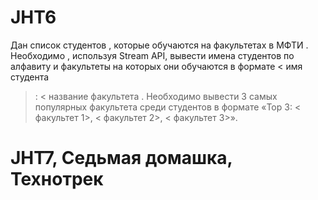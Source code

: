 # JHT6
Дан
список
студентов
, 
которые
обучаются
на
факультетах
в
МФТИ
. 
Необходимо
, 
используя
 Stream API, 
вывести
имена
студентов
по
алфавиту
и
факультеты
на
которых
они
обучаются
в
формате
 <
имя
студента
>: <
название
факультета
>. 
Необходимо
вывести
 3 
самых
популярных
факультета
среди
студентов
в
формате
 «Top 3: <
факультет
 1>, <
факультет
 2>, <
факультет
 3>».
 
# JHT7, Седьмая домашка, Технотрек
